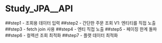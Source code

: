 # Study_JPA__API

##step1 - 조회용 데이터 입력
##step2 - 간단한 주문 조회 V1: 엔티티를 직접 노출
##step3 - fetch join 사용
##step4 - 엔티 직접 노출
##step5 - 페이징 한계 돌파
##step6 - 컬렉션 조회 최적화
##step7 - 플랫 데이터 최적화